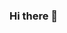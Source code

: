 ### Hi there 👋

<!--
**Jhein4/Jhein4** is a ✨ _special_ ✨ repository because its `README.md` (this file) appears on your GitHub profile.

Here are some ideas to get you started:

- 🔭 I’m currently working on getting better at codeing
- 🌱 I’m currently learning to code useing GitHub
- 👯 I’m looking to collaborate on a GitHub group
- 🤔 I’m looking for help with codeing
- 💬 Ask me about flying airplanes
